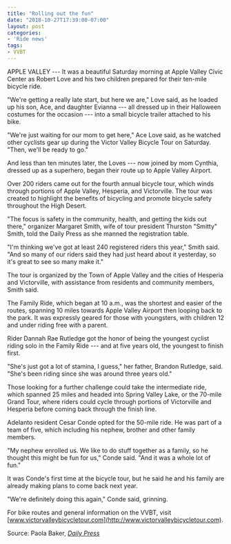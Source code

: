```yaml
---
title: "Rolling out the fun"
date: "2018-10-27T17:39:00-07:00"
layout: post
categories:
- 'Ride news'
tags:
- VVBT
---
```


APPLE VALLEY --- It was a beautiful Saturday morning at Apple Valley Civic Center as Robert Love and his two children prepared for their ten-mile bicycle ride.

"We're getting a really late start, but here we are," Love said, as he loaded up his son, Ace, and daughter Evianna --- all dressed up in their Halloween costumes for the occasion --- into a small bicycle trailer attached to his bike.

"We're just waiting for our mom to get here," Ace Love said, as he watched other cyclists gear up during the Victor Valley Bicycle Tour on Saturday. "Then, we'll be ready to go."

And less than ten minutes later, the Loves --- now joined by mom Cynthia, dressed up as a superhero, began their route up to Apple Valley Airport.

Over 200 riders came out for the fourth annual bicycle tour, which winds through portions of Apple Valley, Hesperia, and Victorville. The tour was created to highlight the benefits of bicycling and promote bicycle safety throughout the High Desert.

"The focus is safety in the community, health, and getting the kids out there," organizer Margaret Smith, wife of tour president Thurston "Smitty" Smith, told the Daily Press as she manned the registration table.

"I'm thinking we've got at least 240 registered riders this year," Smith said. "And so many of our riders said they had just heard about it yesterday, so it's great to see so many make it."

The tour is organized by the Town of Apple Valley and the cities of Hesperia and Victorville, with assistance from residents and community members, Smith said.

The Family Ride, which began at 10 a.m., was the shortest and easier of the routes, spanning 10 miles towards Apple Valley Airport then looping back to the park. It was expressly geared for those with youngsters, with children 12 and under riding free with a parent.

Rider Dannah Rae Rutledge got the honor of being the youngest cyclist riding solo in the Family Ride --- and at five years old, the youngest to finish first.

"She's just got a lot of stamina, I guess," her father, Brandon Rutledge, said. "She's been riding since she was around three years old."

Those looking for a further challenge could take the intermediate ride, which spanned 25 miles and headed into Spring Valley Lake, or the 70-mile Grand Tour, where riders could cycle through portions of Victorville and Hesperia before coming back through the finish line.

Adelanto resident Cesar Conde opted for the 50-mile ride. He was part of a team of five, which including his nephew, brother and other family members.

"My nephew enrolled us. We like to do stuff together as a family, so he thought this might be fun for us," Conde said. "And it was a whole lot of fun."

It was Conde's first time at the bicycle tour, but he said he and his family are already making plans to come back next year.

"We're definitely doing this again," Conde said, grinning.

For bike routes and general information on the VVBT, visit [www.victorvalleybicycletour.com](http://www.victorvalleybicycletour.com).

Source: Paola Baker, [*Daily Press*](https://www.vvdailypress.com)
